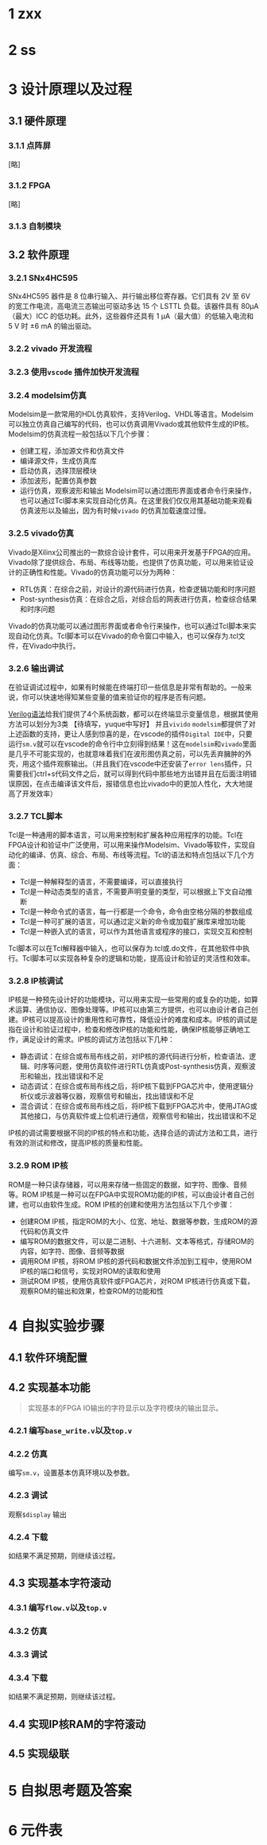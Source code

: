 # 1 zxx
# 2 ss
# 3 设计原理以及过程
## 3.1 硬件原理
### 3.1.1 点阵屏
[略]
### 3.1.2 FPGA
[略]
### 3.1.3 自制模块

## 3.2 软件原理
### 3.2.1 SNx4HC595 
SNx4HC595 器件是 8 位串行输入、并行输出移位寄存器。它们具有 2V 至 6V 的宽工作电流，高电流三态输出可驱动多达 15 个 LSTTL 负载。该器件具有 80μA（最大）ICC 的低功耗。此外，这些器件还具有 1 μA（最大值）的低输入电流和 5 V 时 ±6 mA 的输出驱动。
### 3.2.2 vivado 开发流程
### 3.2.3 使用`vscode` 插件加快开发流程
### 3.2.4 modelsim仿真

Modelsim是一款常用的HDL仿真软件，支持Verilog、VHDL等语言。Modelsim可以独立仿真自己编写的代码，也可以仿真调用Vivado或其他软件生成的IP核。Modelsim的仿真流程一般包括以下几个步骤：
- 创建工程，添加源文件和仿真文件
- 编译源文件，生成仿真库
- 启动仿真，选择顶层模块
- 添加波形，配置仿真参数
- 运行仿真，观察波形和输出
Modelsim可以通过图形界面或者命令行来操作，也可以通过Tcl脚本来实现自动化仿真。在这里我们仅仅用其基础功能来观看仿真波形以及输出，因为有时候`vivado` 的仿真加载速度过慢。
### 3.2.5 vivado仿真

Vivado是Xilinx公司推出的一款综合设计套件，可以用来开发基于FPGA的应用。Vivado除了提供综合、布局、布线等功能，也提供了仿真功能，可以用来验证设计的正确性和性能。Vivado的仿真功能可以分为两种：

- RTL仿真：在综合之前，对设计的源代码进行仿真，检查逻辑功能和时序问题
- Post-synthesis仿真：在综合之后，对综合后的网表进行仿真，检查综合结果和时序问题

Vivado的仿真功能可以通过图形界面或者命令行来操作，也可以通过Tcl脚本来实现自动化仿真。Tcl脚本可以在Vivado的命令窗口中输入，也可以保存为.tcl文件，在Vivado中执行。

### 3.2.6 输出调试
在验证调试过程中，如果有时候能在终端打印一些信息是非常有帮助的。一般来说，你可以快速地得知某些变量的值来验证你的程序是否有问题。

[Verilog语法](https://so.csdn.net/so/search?q=Verilog%E8%AF%AD%E6%B3%95&spm=1001.2101.3001.7020)给我们提供了4个系统函数，都可以在终端显示变量信息，根据其使用方法可以划分为3类
【待填写，yuque中写好】
并且`vivido` `modelsim`都提供了对上述函数的支持，更让人感到惊喜的是，在vscode的插件`Digital IDE`中，只要运行`sm.v`就可以在vscode的命令行中立刻得到结果！这在`modelsim`和`vivado`里面是几乎不可能实现的，也就意味着我们在波形图仿真之前，可以先丢弃臃肿的外壳，用这个插件观察输出。（并且我们在vscode中还安装了`error lens`插件，只需要我们ctrl+s代码文件之后，就可以得到代码中那些地方出错并且在后面注明错误原因，在点击编译该文件后，报错信息也比vivado中的更加人性化，大大地提高了开发效率）
### 3.2.7 TCL脚本

Tcl是一种通用的脚本语言，可以用来控制和扩展各种应用程序的功能。Tcl在FPGA设计和验证中广泛使用，可以用来操作Modelsim、Vivado等软件，实现自动化的编译、仿真、综合、布局、布线等流程。Tcl的语法和特点包括以下几个方面：

- Tcl是一种解释型的语言，不需要编译，可以直接执行
- Tcl是一种动态类型的语言，不需要声明变量的类型，可以根据上下文自动推断
- Tcl是一种命令式的语言，每一行都是一个命令，命令由空格分隔的参数组成
- Tcl是一种可扩展的语言，可以通过定义新的命令或加载扩展库来增加功能
- Tcl是一种嵌入式的语言，可以作为其他语言或程序的接口，实现交互和控制

Tcl脚本可以在Tcl解释器中输入，也可以保存为.tcl或.do文件，在其他软件中执行。Tcl脚本可以实现各种复杂的逻辑和功能，提高设计和验证的灵活性和效率。

### 3.2.8 IP核调试

IP核是一种预先设计好的功能模块，可以用来实现一些常用的或复杂的功能，如算术运算、通信协议、图像处理等。IP核可以由第三方提供，也可以由设计者自己创建。IP核可以提高设计的重用性和可靠性，降低设计的难度和成本。IP核的调试是指在设计和验证过程中，检查和修改IP核的功能和性能，确保IP核能够正确地工作，满足设计的需求。IP核的调试方法包括以下几种：

- 静态调试：在综合或布局布线之前，对IP核的源代码进行分析，检查语法、逻辑、时序等问题，使用仿真软件进行RTL仿真或Post-synthesis仿真，观察波形和输出，找出错误和不足
- 动态调试：在综合或布局布线之后，将IP核下载到FPGA芯片中，使用逻辑分析仪或示波器等仪器，观察信号和输出，找出错误和不足
- 混合调试：在综合或布局布线之后，将IP核下载到FPGA芯片中，使用JTAG或其他接口，与仿真软件或上位机进行通信，观察信号和输出，找出错误和不足

IP核的调试需要根据不同的IP核的特点和功能，选择合适的调试方法和工具，进行有效的测试和修改，提高IP核的质量和性能。

### 3.2.9 ROM IP核

ROM是一种只读存储器，可以用来存储一些固定的数据，如字符、图像、音频等。ROM IP核是一种可以在FPGA中实现ROM功能的IP核，可以由设计者自己创建，也可以由软件生成。ROM IP核的创建和使用方法包括以下几个步骤：

- 创建ROM IP核，指定ROM的大小、位宽、地址、数据等参数，生成ROM的源代码和仿真文件
- 编写ROM的数据文件，可以是二进制、十六进制、文本等格式，存储ROM的内容，如字符、图像、音频等数据
- 调用ROM IP核，将ROM IP核的源代码和数据文件添加到工程中，使用ROM IP核的端口和信号，实现对ROM的读取和使用
- 测试ROM IP核，使用仿真软件或FPGA芯片，对ROM IP核进行仿真或下载，观察ROM的输出和效果，检查ROM的功能和性

# 4 自拟实验步骤
## 4.1 软件环境配置
## 4.2 实现基本功能
> 实现基本的FPGA IO输出的字符显示以及字符模块的输出显示。
### 4.2.1 编写`base_write.v`以及`top.v` 
### 4.2.2 仿真
编写`sm.v`，设置基本仿真环境以及参数。
### 4.2.3 调试
观察`$display` 输出
### 4.2.4 下载
如结果不满足预期，则继续该过程。

## 4.3 实现基本字符滚动
### 4.3.1 编写`flow.v`以及`top.v` 
### 4.3.2 仿真
### 4.3.3 调试

### 4.3.4 下载
如结果不满足预期，则继续该过程。
## 4.4 实现IP核RAM的字符滚动
## 4.5 实现级联
# 5 自拟思考题及答案
# 6 元件表